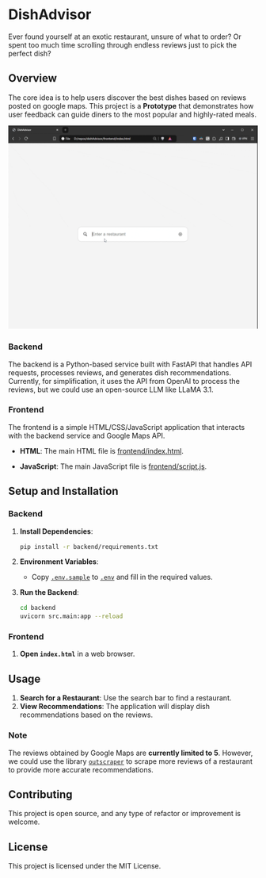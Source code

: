 # DishAdvisor

Ever found yourself at an exotic restaurant, unsure of what to order? Or spent too much time scrolling through endless reviews just to pick the perfect dish?

## Overview
The core idea is to help users discover the best dishes based on reviews posted on google maps. This project is a **Prototype** that demonstrates how user feedback can guide diners to the most popular and highly-rated meals.

<img src="preview.gif" alt="Preview">

### Backend
The backend is a Python-based service built with FastAPI that handles API requests, processes reviews, and generates dish recommendations. Currently, for simplification, it uses the API from OpenAI to process the reviews, but we could use an open-source LLM like LLaMA 3.1.

### Frontend
The frontend is a simple HTML/CSS/JavaScript application that interacts with the backend service and Google Maps API.

- **HTML**: The main HTML file is [frontend/index.html](frontend/index.html).

- **JavaScript**: The main JavaScript file is [frontend/script.js](frontend/script.js).

## Setup and Installation
### Backend
1. **Install Dependencies**:
    ```sh
    pip install -r backend/requirements.txt
    ```

2. **Environment Variables**:
    - Copy [`.env.sample`](backend/.env.sample) to [`.env`](backend/.env) and fill in the required values.

3. **Run the Backend**:
    ```sh
    cd backend
    uvicorn src.main:app --reload
    ```

### Frontend
1. **Open `index.html`** in a web browser.

## Usage
1. **Search for a Restaurant**: Use the search bar to find a restaurant.
2. **View Recommendations**: The application will display dish recommendations based on the reviews.

### Note
The reviews obtained by Google Maps are **currently limited to 5**. However, we could use the library [`outscraper`](https://github.com/outscraper/outscraper-python/blob/master/examples/Google%20Maps%20Reviews.md) to scrape more reviews of a restaurant to provide more accurate recommendations.


## Contributing
This project is open source, and any type of refactor or improvement is welcome.

## License
This project is licensed under the MIT License.